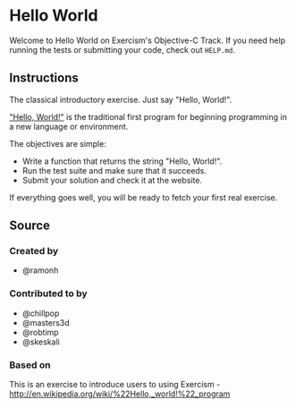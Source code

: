 # Hello World

Welcome to Hello World on Exercism's Objective-C Track.
If you need help running the tests or submitting your code, check out `HELP.md`.

## Instructions

The classical introductory exercise. Just say "Hello, World!".

["Hello, World!"](http://en.wikipedia.org/wiki/%22Hello,_world!%22_program) is
the traditional first program for beginning programming in a new language
or environment.

The objectives are simple:

- Write a function that returns the string "Hello, World!".
- Run the test suite and make sure that it succeeds.
- Submit your solution and check it at the website.

If everything goes well, you will be ready to fetch your first real exercise.

## Source

### Created by

- @ramonh

### Contributed to by

- @chillpop
- @masters3d
- @robtimp
- @skeskali

### Based on

This is an exercise to introduce users to using Exercism - http://en.wikipedia.org/wiki/%22Hello,_world!%22_program